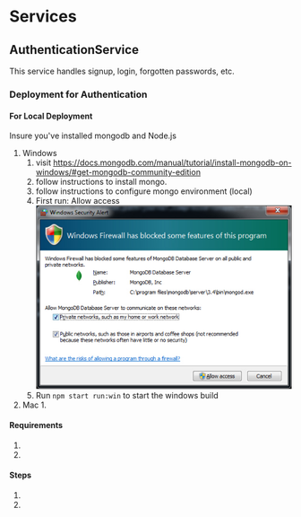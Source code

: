 # Services


## AuthenticationService
This service handles signup, login, forgotten passwords, etc.



### Deployment for Authentication
#### For Local Deployment
Insure you've installed mongodb and Node.js
1. Windows
   1. visit https://docs.mongodb.com/manual/tutorial/install-mongodb-on-windows/#get-mongodb-community-edition
   2. follow instructions to install mongo.
   3. follow instructions to configure mongo environment (local)
   4. First run: Allow access
       ![AllowAccessDialog](../../../wiki_src/images/MongoDAllowAccess.jpg)
   5. Run `npm start run:win` to start the windows build
2. Mac
   1.
#### Requirements
1.
2.

#### Steps

1.
2.
